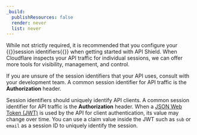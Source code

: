 ```yaml
---
_build:
  publishResources: false
  render: never
  list: never
---
```


While not strictly required, it is recommended that you configure your {{<glossary-tooltip term_id="session identifier">}}session identifiers{{</glossary-tooltip>}} when getting started with API Shield. When Cloudflare inspects your API traffic for individual sessions, we can offer more tools for visibility, management, and control.

If you are unsure of the session identifiers that your API uses, consult with your development team. A common session identifier for API traffic is the **Authorization** header.

Session identifiers should uniquely identify API clients. A common session identifier for API traffic is the **Authorization** header. When a [JSON Web Token (JWT)](/api-shield/security/jwt-validation/) is used by the API for client authentication, its value may change over time. You can use a claim value inside the JWT such as `sub` or `email` as a session ID to uniquely identify the session.